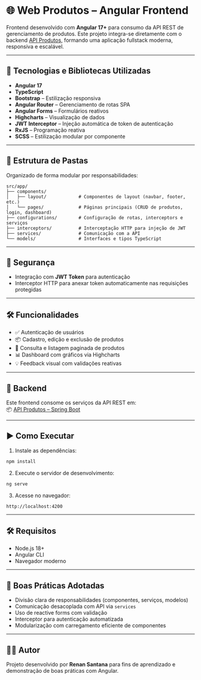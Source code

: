 
# 🌐 Web Produtos – Angular Frontend

Frontend desenvolvido com **Angular 17+** para consumo da API REST de gerenciamento de produtos. Este projeto integra-se diretamente com o backend [API Produtos](https://github.com/seu-usuario/apiProdutos), formando uma aplicação fullstack moderna, responsiva e escalável.

---

## 🚀 Tecnologias e Bibliotecas Utilizadas

- **Angular 17**
- **TypeScript**
- **Bootstrap** – Estilização responsiva
- **Angular Router** – Gerenciamento de rotas SPA
- **Angular Forms** – Formulários reativos
- **Highcharts** – Visualização de dados
- **JWT Interceptor** – Injeção automática de token de autenticação
- **RxJS** – Programação reativa
- **SCSS** – Estilização modular por componente

---

## 📁 Estrutura de Pastas

Organizado de forma modular por responsabilidades:

```
src/app/
├── components/
│   ├── layout/            # Componentes de layout (navbar, footer, etc.)
│   └── pages/             # Páginas principais (CRUD de produtos, login, dashboard)
├── configurations/        # Configuração de rotas, interceptors e serviços
├── interceptors/          # Interceptação HTTP para injeção de JWT
├── services/              # Comunicação com a API
└── models/                # Interfaces e tipos TypeScript
```

---

## 🔐 Segurança

- Integração com **JWT Token** para autenticação
- Interceptor HTTP para anexar token automaticamente nas requisições protegidas

---

## 🛠️ Funcionalidades

- ✅ Autenticação de usuários
- 📦 Cadastro, edição e exclusão de produtos
- 🔎 Consulta e listagem paginada de produtos
- 📊 Dashboard com gráficos via Highcharts
- 💡 Feedback visual com validações reativas

---

## 🔗 Backend

Este frontend consome os serviços da API REST em:  
📦 [API Produtos – Spring Boot](https://github.com/seu-usuario/apiProdutos)

---

## ▶️ Como Executar

1. Instale as dependências:

```bash
npm install
```

2. Execute o servidor de desenvolvimento:

```bash
ng serve
```

3. Acesse no navegador:

```
http://localhost:4200
```

---

## 🛠️ Requisitos

- Node.js 18+
- Angular CLI
- Navegador moderno

---

## 📌 Boas Práticas Adotadas

- Divisão clara de responsabilidades (componentes, serviços, modelos)
- Comunicação desacoplada com API via `services`
- Uso de reactive forms com validação
- Interceptor para autenticação automatizada
- Modularização com carregamento eficiente de componentes

---

## 👨‍💻 Autor

Projeto desenvolvido por **Renan Santana** para fins de aprendizado e demonstração de boas práticas com Angular.
